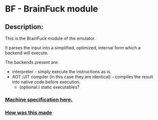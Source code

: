 # BF - BrainFuck module

## Description:

This is the BrainFuck module of the emulator.

It parses the input into a simplified, optimized, internal form which a backend will execute.

The backends present are:
- interpreter - simply execute the instructions as is.
- AOT /JIT compiler (in this case they are identical) - compiles the result into native code before execution.
    - (optional:) static executables?

### [Machine specification here.](./docs/SPECS.md)
### [How was this made](./docs/LORE.md)